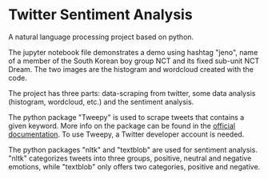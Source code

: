 # Twitter Sentiment Analysis
A natural language processing project based on python. 

The jupyter notebook file demonstrates a demo using hashtag "jeno", name of a member of the South Korean boy group NCT and its fixed sub-unit NCT Dream. The two images are the histogram and wordcloud created with the code.

The project has three parts: data-scraping from twitter, some data analysis (histogram, wordcloud, etc.) and the sentiment analysis.

The python package "Tweepy" is used to scrape tweets that contains a given keyword. More info on the package can be found in the [official documentation](https://docs.tweepy.org/en/stable/). To use Tweepy, a Twitter developer account is needed. 

The python packages "nltk" and "textblob" are used for sentiment analysis. "nltk" categorizes tweets into three groups, positive, neutral and negative emotions, while "textblob" only offers two categories, positive and negative.
